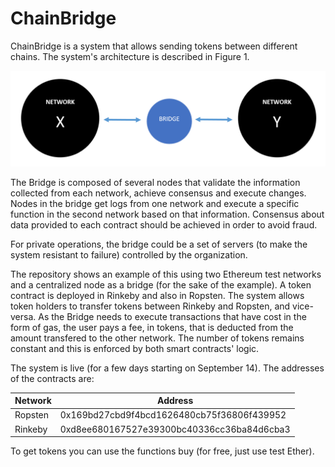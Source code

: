 # ChainBridge

ChainBridge is a system that allows sending tokens between different chains. The system's architecture is described in Figure 1.


![Figure 1](https://github.com/jfdelgad/ChainBridge/blob/master/images/bridge.png)

The Bridge is composed of several nodes that validate the information collected from each network, achieve consensus and execute changes.  Nodes in the bridge get logs from one network and execute a specific function in the second network based on that information.  Consensus about data provided to each contract should be achieved in order to avoid fraud.

For private operations, the bridge could be a set of servers (to make the system resistant to failure) controlled by the organization. 

The repository shows an example of this using two Ethereum test networks and a centralized node as a bridge (for the sake of the example). A token contract is deployed in Rinkeby and also in Ropsten. The system allows token holders to transfer tokens between Rinkeby and Ropsten, and vice-versa. As the Bridge needs to execute transactions that have cost in the form of gas, the user pays a fee, in tokens, that is deducted from the amount transfered to the other network. The number of tokens remains constant and this is enforced by both smart contracts' logic.

The system is live (for a few days starting on September 14). The addresses of the contracts are:

| Network | Address|
|----------|---------|
|Ropsten|0x169bd27cbd9f4bcd1626480cb75f36806f439952|
|Rinkeby|0xd8ee680167527e39300bc40336cc36ba84d6cba3|

To get tokens you can use the functions buy (for free, just use test Ether).



